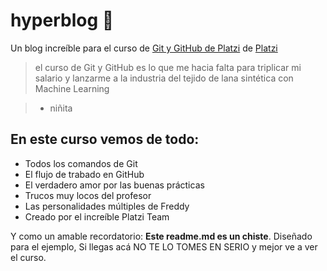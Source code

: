 # hyperblog 💜

Un blog increíble para el curso de [Git y GitHub de Platzi](https://platzi.com/clases/git-github/) de [Platzi](https://platzi.com/ "Platzi")

> el curso de Git y GitHub es lo que me hacia falta para triplicar mi salario y lanzarme a la industria del tejido de lana sintética con Machine Learning

> - niñita

## En este curso vemos de todo:

- Todos los comandos de Git
- El flujo de trabado en GitHub
- El verdadero amor por las buenas prácticas
- Trucos muy locos del profesor
- Las personalidades múltiples de Freddy
- Creado por el increíble Platzi Team

Y como un amable recordatorio: **Este readme.md es un chiste**. Diseñado para el ejemplo, Si llegas acá NO TE LO TOMES EN SERIO y mejor ve a ver el curso.
